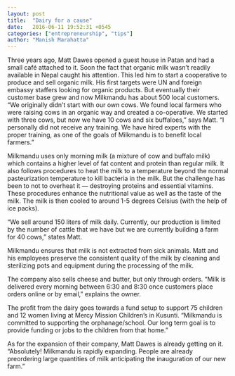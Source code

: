 ```yaml
---
layout: post
title:  "Dairy for a cause"
date:   2016-06-11 19:52:31 +0545
categories: ["entrepreneurship", "tips"]
author: "Manish Marahatta"
---
```

Three years ago, Matt Dawes opened a guest house in Patan and had a small café attached to it. Soon the fact that organic milk wasn’t readily available in Nepal caught his attention. This led him to start a cooperative to produce and sell organic milk.
His first targets were UN and foreign embassy staffers looking for organic products. But eventually their customer base grew and now Milkmandu has about 500 local customers. “We originally didn’t start with our own cows. We found local farmers who were raising cows in an organic way and created a co-operative. We started with three cows, but now we have 10 cows and six buffaloes,” says Matt. “I personally did not receive any training. We have hired experts with the proper training, as one of the goals of Milkmandu is to benefit local farmers.”

Milkmandu uses only morning milk (a mixture of cow and buffalo milk) which contains a higher level of fat content and protein than regular milk. It also follows procedures to heat the milk to a temperature beyond the normal pasteurization temperature to kill bacteria in the milk. But the challenge has been to not to overheat it — destroying proteins and essential vitamins.
These procedures enhance the nutritional value as well as the taste of the milk. The milk is then cooled to around 1-5 degrees Celsius (with the help of ice packs).

“We sell around 150 liters of milk daily. Currently, our production is limited by the number of cattle that we have but we are currently building a farm for 40 cows,” states Matt.

Milkmandu ensures that milk is not extracted from sick animals. Matt and his employees preserve the consistent quality of the milk by cleaning and sterilizing pots and equipment during the processing of the milk.

The company also sells cheese and butter, but only through orders. “Milk is delivered every morning between 6:30 and 8:30 once customers place orders online or by email,” explains the owner.

The profit from the dairy goes towards a fund setup to support 75 children and 12 women living at Mercy Mission Children’s in Kusunti. “Milkmandu is committed to supporting the orphanage/school. Our long term goal is to provide funding or jobs to the children from that home.”

As for the expansion of their company, Matt Dawes is already getting on it. “Absolutely! Milkmandu is rapidly expanding. People are already preordering large quantities of milk anticipating the inauguration of our new farm.”